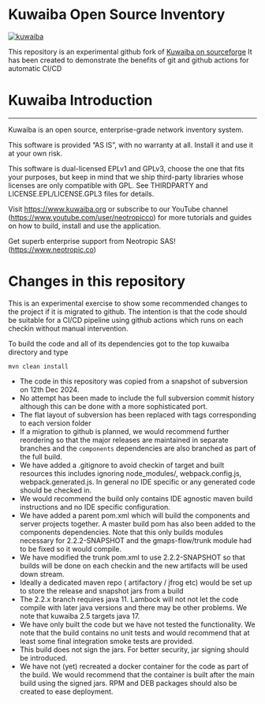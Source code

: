 # Kuwaiba Open Source Inventory 

[![kuwaiba](https://github.com/indigo423/kuwaiba/actions/workflows/build-kuwaiba.yml/badge.svg)](https://github.com/indigo423/kuwaiba/actions/workflows/build-kuwaiba.yml)

This repository is an experimental github fork of [Kuwaiba on sourceforge](https://sourceforge.net/projects/kuwaiba/)
It has been created to demonstrate the benefits of git and github actions for automatic CI/CD

# Kuwaiba Introduction
***  

Kuwaiba is an open source, enterprise-grade network inventory system.

This software is provided “AS IS”, with no warranty at all. Install it and use it at your own risk.

This software is dual-licensed EPLv1 and GPLv3, choose the one that fits your purposes, but keep in mind that we ship third-party libraries whose licenses are only compatible with GPL. See THIRDPARTY and LICENSE.EPL/LICENSE.GPL3 files for details.

Visit https://www.kuwaiba.org or subscribe to our YouTube channel (https://www.youtube.com/user/neotropicco) for more tutorials and guides on how to build, install and use the application.

Get superb enterprise support from Neotropic SAS! (https://www.neotropic.co)


# Changes in this repository

This is an experimental exercise to show some recommended changes to the project if it is migrated to github.
The intention is that the code should be suitable for a CI/CD pipeline using github actions which runs on each checkin without manual intervention. 

To build the code and all of its dependencies got to the top kuwaiba directory and type

```
mvn clean install
```

* The code in this repository was copied from a snapshot of subversion on 12th Dec 2024.
* No attempt has  been made to include the full subversion commit history although this can be done with a more sophisticated port.
* The flat layout of subversion has been replaced with tags corresponding to each version folder
* If a migration to github is planned, we would recommend further reordering so that the major releases are maintained in separate branches and the `components` dependencies are also branched as part of the full build.
* We have added a .gitignore to avoid checkin of target and built resources this includes ignoring node_modules/, webpack.config.js, webpack.generated.js. 
In general no IDE specific or any generated code should be checked in.
* We would recommend the build only contains IDE agnostic maven build instructions  and no IDE specific configuration. 
* We have added a parent pom.xml which will build the components and server projects together. 
A master build pom has also been added to the components dependencies. 
Note that this only builds modules necessary for 2.2.2-SNAPSHOT and the gmaps-flow/trunk module had to be fixed so it would compile.
* We have modified the trunk pom.xml to use 2.2.2-SNAPSHOT so that builds will be done on each checkin and the new artifacts will be used down stream.
* Ideally a dedicated maven repo ( artifactory / jfrog etc) would be set up to store the release and snapshot jars from a build
* The 2.2.x branch requires java 11. Lambock will not not let the code compile with later java versions and there may be other problems. We note that kuwaiba 2.5 targets java 17. 
* We have only built the code but we have not tested the functionality. 
We note that the build contains no unit tests and would recommend that at least some final integration smoke tests are provided.
* This build does not sign the jars. For better security, jar signing should be introduced.
* We have not (yet) recreated a docker container for the code as part of the build. We would recommend that the container is built after the main build using the signed jars. RPM and DEB packages should also be created to ease deployment.

